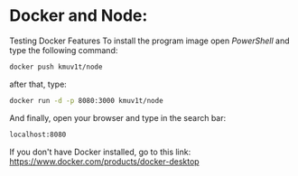 # Docker and Node:
 Testing Docker Features
 To install the program image open *PowerShell* and type the following command:
 
 ```sh
 docker push kmuv1t/node
 ```
 
 after that, type:
 
 ```sh
 docker run -d -p 8080:3000 kmuv1t/node
 ```

 And finally, open your browser and type in the search bar:
 
 ```sh
 localhost:8080
  ```
  
 If you don't have Docker installed, go to this link:
 https://www.docker.com/products/docker-desktop
